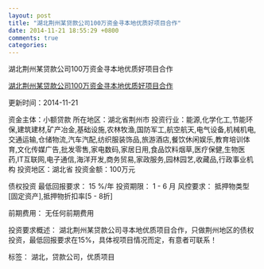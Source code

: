 ```yaml
---
layout: post
title: "湖北荆州某贷款公司100万资金寻本地优质好项目合作"
date: 2014-11-21 18:55:29 +0800
comments: true
categories: 
---
```

湖北荆州某贷款公司100万资金寻本地优质好项目合作

[湖北荆州某贷款公司100万资金寻本地优质好项目合作](http://zijin.trjcn.com/detail_247919.html)

更新时间：2014-11-21

资金主体：小额贷款
所在地区：湖北省荆州市
投资行业：能源,化学化工,节能环保,建筑建材,矿产冶金,基础设施,农林牧渔,国防军工,航空航天,电气设备,机械机电,交通运输,仓储物流,汽车汽配,纺织服装饰品,旅游酒店,餐饮休闲娱乐,教育培训体育,文化传媒广告,批发零售,家电数码,家居日用,食品饮料烟草,医疗保健,生物医药,IT互联网,电子通信,海洋开发,商务贸易,家政服务,园林园艺,收藏品,行政事业机构
投资地区：湖北省
投资金额：100万元

债权投资
最低回报要求：
                            15 %/年
                                                                                投资期限：
                            1 - 6 月
                                                                                                                                        风控要求：
                            抵押物类型[固定资产],抵押物折扣率[5 - 8折]

前期费用：
无任何前期费用

投资要求概述：
湖北荆州某贷款公司寻本地优质项目合作，只做荆州地区的债权投资，最低回报要求在15%，具体视项目情况而定，有意者可联系！

标签：
湖北，贷款公司，优质项目

